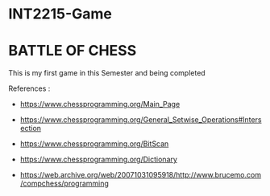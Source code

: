 # INT2215-Game 
# BATTLE OF CHESS
This is my first game in this Semester and being completed

References :

* https://www.chessprogramming.org/Main_Page

* https://www.chessprogramming.org/General_Setwise_Operations#Intersection

* https://www.chessprogramming.org/BitScan
* https://www.chessprogramming.org/Dictionary
* https://web.archive.org/web/20071031095918/http://www.brucemo.com/compchess/programming